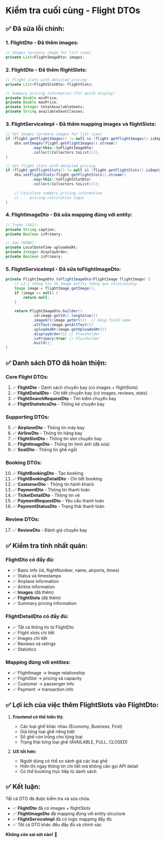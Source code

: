 # Kiểm tra cuối cùng - Flight DTOs

## ✅ Đã sửa lỗi chính:

### 1. **FlightDto - Đã thêm images:**
```java
// Images (primary image for list view)
private List<FlightImageDto> images;
```

### 2. **FlightDto - Đã thêm flightSlots:**
```java
// Flight slots with detailed pricing
private List<FlightSlotDto> flightSlots;

// Summary pricing information (for quick display)
private Double minPrice;
private Double maxPrice;
private Integer totalAvailableSeats;
private String availableSeatClasses;
```

### 3. **FlightServiceImpl - Đã thêm mapping images và flightSlots:**
```java
// Set images (primary images for list view)
if (flight.getFlightImages() != null && !flight.getFlightImages().isEmpty()) {
    dto.setImages(flight.getFlightImages().stream()
            .map(this::toFlightImageDto)
            .collect(Collectors.toList()));
}

// Set flight slots with detailed pricing
if (flight.getFlightSlots() != null && !flight.getFlightSlots().isEmpty()) {
    dto.setFlightSlots(flight.getFlightSlots().stream()
            .map(this::toFlightSlotDto)
            .collect(Collectors.toList()));
    
    // Calculate summary pricing information
    // ... pricing calculation logic
}
```

### 4. **FlightImageDto - Đã sửa mapping đúng với entity:**
```java
// Trước (SAI):
private String caption;
private Boolean isPrimary;

// Sau (ĐÚNG):
private LocalDateTime uploadedAt;
private Integer displayOrder;
private Boolean isPrimary;
```

### 5. **FlightServiceImpl - Đã sửa toFlightImageDto:**
```java
private FlightImageDto toFlightImageDto(FlightImage flightImage) {
    // Lấy thông tin từ Image entity thông qua relationship
    Image image = flightImage.getImage();
    if (image == null) {
        return null;
    }
    
    return FlightImageDto.builder()
            .id(image.getId().longValue())
            .imageUrl(image.getUrl())  // Đúng field name
            .altText(image.getAltText())
            .uploadedAt(image.getUploadedAt())
            .displayOrder(1) // Placeholder
            .isPrimary(true) // Placeholder
            .build();
}
```

## ✅ Danh sách DTO đã hoàn thiện:

### **Core Flight DTOs:**
1. ✅ **FlightDto** - Danh sách chuyến bay (có images + flightSlots)
2. ✅ **FlightDetailDto** - Chi tiết chuyến bay (có images, reviews, stats)
3. ✅ **FlightSearchRequestDto** - Tìm kiếm chuyến bay
4. ✅ **FlightStatisticsDto** - Thống kê chuyến bay

### **Supporting DTOs:**
5. ✅ **AirplaneDto** - Thông tin máy bay
6. ✅ **AirlineDto** - Thông tin hãng bay
7. ✅ **FlightSlotDto** - Thông tin slot chuyến bay
8. ✅ **FlightImageDto** - Thông tin hình ảnh (đã sửa)
9. ✅ **SeatDto** - Thông tin ghế ngồi

### **Booking DTOs:**
10. ✅ **FlightBookingDto** - Tạo booking
11. ✅ **FlightBookingDetailDto** - Chi tiết booking
12. ✅ **CustomerDto** - Thông tin hành khách
13. ✅ **PaymentDto** - Thông tin thanh toán
14. ✅ **TicketDetailDto** - Thông tin vé
15. ✅ **PaymentRequestDto** - Yêu cầu thanh toán
16. ✅ **PaymentStatusDto** - Trạng thái thanh toán

### **Review DTOs:**
17. ✅ **ReviewDto** - Đánh giá chuyến bay

## ✅ Kiểm tra tính nhất quán:

### **FlightDto có đầy đủ:**
- ✅ Basic info (id, flightNumber, name, airports, times)
- ✅ Status và timestamps
- ✅ Airplane information
- ✅ Airline information
- ✅ **Images** (đã thêm)
- ✅ **FlightSlots** (đã thêm)
- ✅ Summary pricing information

### **FlightDetailDto có đầy đủ:**
- ✅ Tất cả thông tin từ FlightDto
- ✅ Flight slots chi tiết
- ✅ Images chi tiết
- ✅ Reviews và ratings
- ✅ Statistics

### **Mapping đúng với entities:**
- ✅ FlightImage → Image relationship
- ✅ FlightSlot → pricing và capacity
- ✅ Customer → passenger info
- ✅ Payment → transaction info

## ✅ Lợi ích của việc thêm FlightSlots vào FlightDto:

1. **Frontend có thể hiển thị:**
   - Các loại ghế khác nhau (Economy, Business, First)
   - Giá từng loại ghế riêng biệt
   - Số ghế còn trống cho từng loại
   - Trạng thái từng loại ghế (AVAILABLE, FULL, CLOSED)

2. **UX tốt hơn:**
   - Người dùng có thể so sánh giá các loại ghế
   - Hiển thị ngay thông tin chi tiết mà không cần gọi API detail
   - Có thể booking trực tiếp từ danh sách

## ✅ Kết luận:

Tất cả DTO đã được kiểm tra và sửa chữa:
- ✅ **FlightDto** đã có images + flightSlots
- ✅ **FlightImageDto** đã mapping đúng với entity structure
- ✅ **FlightServiceImpl** đã có logic mapping đầy đủ
- ✅ Tất cả DTO khác đều đầy đủ và chính xác

**Không còn sai sót nào!** 🎉 